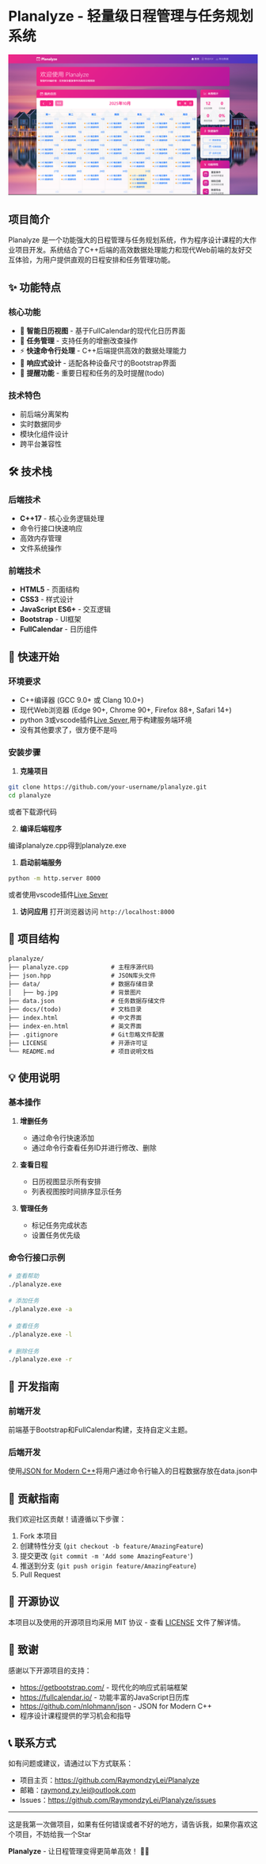 # Planalyze - 轻量级日程管理与任务规划系统
![](/readmepic/zh.png)
## 项目简介

Planalyze 是一个功能强大的日程管理与任务规划系统，作为程序设计课程的大作业项目开发。系统结合了C++后端的高效数据处理能力和现代Web前端的友好交互体验，为用户提供直观的日程安排和任务管理功能。

## ✨ 功能特点

### 核心功能
- 📅 **智能日历视图** - 基于FullCalendar的现代化日历界面
- 📝 **任务管理** - 支持任务的增删改查操作
- ⚡ **快速命令行处理** - C++后端提供高效的数据处理能力
- 🎨 **响应式设计** - 适配各种设备尺寸的Bootstrap界面
- 🔔 **提醒功能** - 重要日程和任务的及时提醒(todo)

### 技术特色
- 前后端分离架构
- 实时数据同步
- 模块化组件设计
- 跨平台兼容性

## 🛠 技术栈

### 后端技术
- **C++17** - 核心业务逻辑处理
- 命令行接口快速响应
- 高效内存管理
- 文件系统操作

### 前端技术
- **HTML5** - 页面结构
- **CSS3** - 样式设计
- **JavaScript ES6+** - 交互逻辑
- **Bootstrap** - UI框架
- **FullCalendar** - 日历组件

## 🚀 快速开始

### 环境要求
- C++编译器 (GCC 9.0+ 或 Clang 10.0+)
- 现代Web浏览器 (Edge 90+, Chrome 90+, Firefox 88+, Safari 14+)
- python 3或vscode插件[Live Sever](https://marketplace.visualstudio.com/items?itemName=ritwickdey.LiveServer),用于构建服务端环境
- 没有其他要求了，很方便不是吗

### 安装步骤

1. **克隆项目**
```bash
git clone https://github.com/your-username/planalyze.git
cd planalyze
```
或者下载源代码

2. **编译后端程序**

编译planalyze.cpp得到planalyze.exe

1. **启动前端服务**
```bash
python -m http.server 8000
```
或者使用vscode插件[Live Sever](https://marketplace.visualstudio.com/items?itemName=ritwickdey.LiveServer)

1. **访问应用**
打开浏览器访问 `http://localhost:8000`

## 📁 项目结构

```
planalyze/
├── planalyze.cpp            # 主程序源代码
├── json.hpp                 # JSON库头文件
├── data/                    # 数据存储目录
│   ├── bg.jpg               # 背景图片
├── data.json                # 任务数据存储文件
├── docs/(todo)              # 文档目录
├── index.html               # 中文界面
├── index-en.html            # 英文界面
├── .gitignore               # Git忽略文件配置
├── LICENSE                  # 开源许可证
└── README.md                # 项目说明文档
```

## 💡 使用说明

### 基本操作

1. **增删任务**
   - 通过命令行快速添加
   - 通过命令行查看任务ID并进行修改、删除

2. **查看日程**
   - 日历视图显示所有安排
   - 列表视图按时间排序显示任务

3. **管理任务**
   - 标记任务完成状态
   - 设置任务优先级

### 命令行接口示例

```bash
# 查看帮助
./planalyze.exe

# 添加任务
./planalyze.exe -a

# 查看任务
./planalyze.exe -l

# 删除任务
./planalyze.exe -r
```

## 🔧 开发指南

### 前端开发
前端基于Bootstrap和FullCalendar构建，支持自定义主题。

### 后端开发
使用[JSON for Modern C++](https://github.com/nlohmann/json)将用户通过命令行输入的日程数据存放在data.json中

## 🤝 贡献指南

我们欢迎社区贡献！请遵循以下步骤：

1. Fork 本项目
2. 创建特性分支 (`git checkout -b feature/AmazingFeature`)
3. 提交更改 (`git commit -m 'Add some AmazingFeature'`)
4. 推送到分支 (`git push origin feature/AmazingFeature`)
5. Pull Request

## 📄 开源协议

本项目以及使用的开源项目均采用 MIT 协议 - 查看 [LICENSE](LICENSE) 文件了解详情。

## 🙏 致谢

感谢以下开源项目的支持：

- https://getbootstrap.com/ - 现代化的响应式前端框架
- https://fullcalendar.io/ - 功能丰富的JavaScript日历库
- https://github.com/nlohmann/json - JSON for Modern C++
- 程序设计课程提供的学习机会和指导

## 📞 联系方式

如有问题或建议，请通过以下方式联系：

- 项目主页：https://github.com/RaymondzyLei/Planalyze
- 邮箱：raymond.zy.lei@outlook.com
- Issues：https://github.com/RaymondzyLei/Planalyze/issues

---

这是我第一次做项目，如果有任何错误或者不好的地方，请告诉我，如果你喜欢这个项目，不妨给我一个Star

**Planalyze** - 让日程管理变得更简单高效！ 📅✨